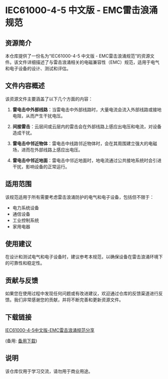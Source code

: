 # IEC61000-4-5 中文版 - EMC雷击浪涌规范

## 资源简介

本仓库提供了一份名为“IEC61000-4-5 中文版 - EMC雷击浪涌规范”的资源文件。该文件详细描述了与雷击浪涌相关的电磁兼容性（EMC）规范，适用于电气和电子设备的设计、测试和评估。

## 文件内容概述

该资源文件主要涵盖了以下几个方面的内容：

1. **雷电击中外部线路**：当雷电击中外部线路时，大量电流会流入外部线路或接地电阻，从而产生干扰电压。

2. **间接雷击**：云层间或云层内的雷击会在外部线路上感应出电压和电流，对设备造成干扰。

3. **雷电击中邻近物体**：雷电击中线路邻近物体时，会在其周围建立强大的电磁场，进而在外部线路上感应出电压。

4. **雷电击中邻近地面**：雷电击中邻近地面时，地电流通过公共接地系统时会引进干扰，影响设备的正常运行。

## 适用范围

该规范适用于所有需要考虑雷击浪涌防护的电气和电子设备，包括但不限于：

- 电力系统设备
- 通信设备
- 工业控制系统
- 家用电器

## 使用建议

在设计和测试电气和电子设备时，建议参考本规范，以确保设备在雷击浪涌环境下的可靠性和稳定性。

## 贡献与反馈

如果您在使用过程中发现任何问题或有改进建议，欢迎通过仓库的反馈渠道进行反馈。我们非常感谢您的贡献，并将不断完善和更新资源文件。

## 下载链接
[IEC61000-4-5中文版-EMC雷击浪涌规范分享](https://pan.quark.cn/s/16fe2a919949) 

(备用: [备用下载](https://pan.baidu.com/s/1bgnGWptCUbWUFRCq1VuF2g?pwd=1234))

## 说明

该仓库仅用于学习交流，请勿用于商业用途。

